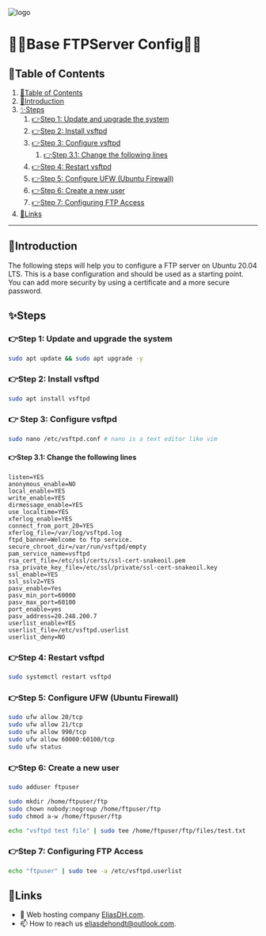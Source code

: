 ![logo](https://eliasdh.com/assets/media/images/logo-github.png)
# 💙🤍Base FTPServer Config🤍💙

## 📘Table of Contents

1. [📘Table of Contents](#📘table-of-contents)
2. [🖖Introduction](#🖖introduction)
3. [✨Steps](#✨steps)
    1. [👉Step 1: Update and upgrade the system](#👉step-1-update-and-upgrade-the-system)
    2. [👉Step 2: Install vsftpd](#👉step-2-install-vsftpd)
    3. [👉Step 3: Configure vsftpd](#👉step-3-configure-vsftpd)
        1. [👉Step 3.1: Change the following lines](#👉step-3.1-change-the-following-lines)
    4. [👉Step 4: Restart vsftpd](#👉step-4-restart-vsftpd)
    5. [👉Step 5: Configure UFW (Ubuntu Firewall)](#👉-step-5-configure-ufw-ubuntu-firewall)
    6. [👉Step 6: Create a new user](#👉step-6-create-a-new-user)
    7. [👉Step 7: Configuring FTP Access](#👉step-7-configuring-ftp-access)
4. [🔗Links](#🔗links)

---

## 🖖Introduction

The following steps will help you to configure a FTP server on Ubuntu 20.04 LTS. This is a base configuration and should be used as a starting point. You can add more security by using a certificate and a more secure password.

## ✨Steps

### 👉Step 1: Update and upgrade the system
```bash
sudo apt update && sudo apt upgrade -y
```

### 👉Step 2: Install vsftpd
```bash
sudo apt install vsftpd
```

### 👉 Step 3: Configure vsftpd
```bash
sudo nano /etc/vsftpd.conf # nano is a text editor like vim
```

#### 👉Step 3.1: Change the following lines
```text
listen=YES 
anonymous_enable=NO 
local_enable=YES 
write_enable=YES 
dirmessage_enable=YES 
use_localtime=YES 
xferlog_enable=YES 
connect_from_port_20=YES 
xferlog_file=/var/log/vsftpd.log 
ftpd_banner=Welcome to ftp service.
secure_chroot_dir=/var/run/vsftpd/empty 
pam_service_name=vsftpd 
rsa_cert_file=/etc/ssl/certs/ssl-cert-snakeoil.pem 
rsa_private_key_file=/etc/ssl/private/ssl-cert-snakeoil.key 
ssl_enable=YES 
ssl_sslv2=YES 
pasv_enable=Yes 
pasv_min_port=60000 
pasv_max_port=60100 
port_enable=yes 
pasv_address=20.248.200.7 
userlist_enable=YES
userlist_file=/etc/vsftpd.userlist 
userlist_deny=NO
```

### 👉Step 4: Restart vsftpd
```bash
sudo systemctl restart vsftpd
```

### 👉Step 5: Configure UFW (Ubuntu Firewall)
```bash
sudo ufw allow 20/tcp
sudo ufw allow 21/tcp
sudo ufw allow 990/tcp
sudo ufw allow 60000:60100/tcp
sudo ufw status
```

### 👉Step 6: Create a new user
```bash
sudo adduser ftpuser

sudo mkdir /home/ftpuser/ftp
sudo chown nobody:nogroup /home/ftpuser/ftp
sudo chmod a-w /home/ftpuser/ftp

echo "vsftpd test file" | sudo tee /home/ftpuser/ftp/files/test.txt
```

### 👉Step 7: Configuring FTP Access
```bash
echo "ftpuser" | sudo tee -a /etc/vsftpd.userlist
```

## 🔗Links
- 👯 Web hosting company [EliasDH.com](https://eliasdh.com).
- 📫 How to reach us eliasdehondt@outlook.com.
